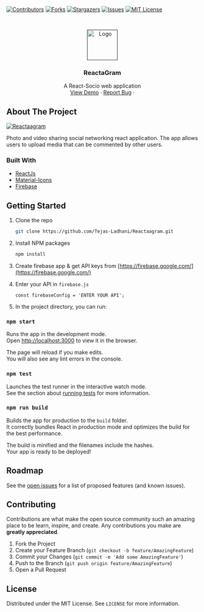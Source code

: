 [![Contributors][contributors-shield]][contributors-url]
[![Forks][forks-shield]][forks-url]
[![Stargazers][stars-shield]][stars-url]
[![Issues][issues-shield]][issues-url]
[![MIT License][license-shield]][license-url]



<!-- PROJECT LOGO -->
<br />
<p align="center">
  <a href="">
    <img src="images/logo.png" alt="Logo" width="80" height="80">
  </a>

  <h3 align="center">ReactaGram</h3>

  <p align="center">
   A React-Socio web application
    <br />
    <a href="https://reactaagram.web.app/">View Demo</a>
    ·
    <a href="https://github.com/Tejas-Ladhani/Reactaagram/issues">Report Bug</a>
    ·
  </p>
</p>



<!-- ABOUT THE PROJECT -->
## About The Project

[![Reactaagram][product-screenshot]](https://example.com)

Photo and video sharing social networking react application.  The app allows users to upload media that can be commented by other users.


### Built With

* [ReactJs](https://reactjs.org/)
* [Material-Icons](https://material-ui.com/components/material-icons/)
* [Firebase](https://firebase.google.com/)



<!-- GETTING STARTED -->
## Getting Started

1. Clone the repo
   ```sh
   git clone https://github.com/Tejas-Ladhani/Reactaagram.git
   ```
2. Install NPM packages
   ```sh
   npm install
   ```
3. Create firebase app & get API keys from [https://firebase.google.com/](https://firebase.google.com/)

4. Enter your API in `firebase.js`
   ```JS
   const firebaseConfig = 'ENTER YOUR API';
   ```

5. In the project directory, you can run:

### `npm start`

Runs the app in the development mode.\
Open [http://localhost:3000](http://localhost:3000) to view it in the browser.

The page will reload if you make edits.\
You will also see any lint errors in the console.

### `npm test`

Launches the test runner in the interactive watch mode.\
See the section about [running tests](https://facebook.github.io/create-react-app/docs/running-tests) for more information.

### `npm run build`

Builds the app for production to the `build` folder.\
It correctly bundles React in production mode and optimizes the build for the best performance.

The build is minified and the filenames include the hashes.\
Your app is ready to be deployed!



<!-- ROADMAP -->
## Roadmap

See the [open issues](https://github.com/Tejas-Ladhani/Reactaagram/issues) for a list of proposed features (and known issues).



<!-- CONTRIBUTING -->
## Contributing

Contributions are what make the open source community such an amazing place to be learn, inspire, and create. Any contributions you make are **greatly appreciated**.

1. Fork the Project
2. Create your Feature Branch (`git checkout -b feature/AmazingFeature`)
3. Commit your Changes (`git commit -m 'Add some AmazingFeature'`)
4. Push to the Branch (`git push origin feature/AmazingFeature`)
5. Open a Pull Request



<!-- LICENSE -->
## License

Distributed under the MIT License. See `LICENSE` for more information.


<!-- MARKDOWN LINKS & IMAGES -->
<!-- https://www.markdownguide.org/basic-syntax/#reference-style-links -->
[contributors-shield]: https://img.shields.io/github/contributors/Tejas-Ladhani/Reactaagram.svg?style=for-the-badge
[contributors-url]:https://github.com/Tejas-Ladhani/Reactaagram/graphs/contributors
[forks-shield]: https://img.shields.io/github/forks/Tejas-Ladhani/Reactaagram.svg?style=for-the-badge
[forks-url]:https://github.com/Tejas-Ladhani/Reactaagram/network/members
[stars-shield]: https://img.shields.io/github/stars/Tejas-Ladhani/Reactaagram.svg?style=for-the-badge
[stars-url]:https://github.com/Tejas-Ladhani/Reactaagram/stargazers
[issues-shield]: https://img.shields.io/github/issues/Tejas-Ladhani/Reactaagram.svg?style=for-the-badge
[issues-url]:https://github.com/Tejas-Ladhani/Reactaagram/issues
[license-shield]: https://img.shields.io/github/license/Tejas-Ladhani/Reactaagram.svg?style=for-the-badge
[license-url]:https://github.com/Tejas-Ladhani/Reactaagram/blob/master/LICENSE.txt
[product-screenshot]: images/screenshot.png